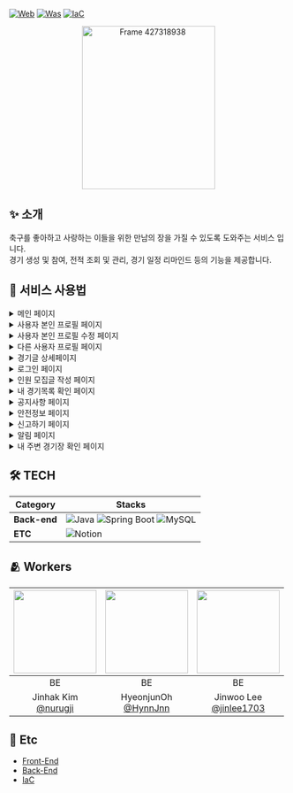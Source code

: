 [![Web](https://img.shields.io/badge/Repository/Web-blue?style=flat-square&logo=react&logoColor=white)](https://github.com/YU-PLAYER/sportspie-web)
[![Was](https://img.shields.io/badge/Repository/Was-green?style=flat-square&logo=springBoot&logoColor=white)](https://github.com/YU-PLAYER/sportspie-was)
[![IaC](https://img.shields.io/badge/Repository%2FIaC-purple?style=flat-square&logo=Terraform&logoColor=white)](https://github.com/YU-PLAYER/sportspie-terraform)

<p align="center">
  <img width="241" height="295" alt="Frame 427318938" src="https://github.com/user-attachments/assets/e708a7b7-affc-4161-bb58-6d5e782fb40c" />
</p>

## ✨ 소개
축구를 좋아하고 사랑하는 이들을 위한 만남의 장을 가질 수 있도록 도와주는 서비스 입니다. <br>
경기 생성 및 참여, 전적 조회 및 관리, 경기 일정 리마인드 등의 기능을 제공합니다.

## 🫶 서비스 사용법

<details>
<summary>메인 페이지</summary>

<img width="411" alt="image" src="https://github.com/YU-PLAYER/.github/assets/68031450/69501a22-2680-43c1-b033-8933c8106d78">

- 배너 : 배너에서 축구 관련 대회정보를 확인할 수 있다.
- 생성된 경기 확인 : 날짜 슬라이더를 이용하여 날짜별 생성된 경기를 확인할 수 있다. 최신순/과거순의 정렬 기능과 제목 검색 기능은 사용자가 부가적으로 선택할 수 있다.
- 하단 네비게이션 바 : 1, 2, 4, 5 버튼을 클릭하였을 때 로그인이 되어 있지 않을 경우 경고 메시지를 출력하고 로그인 페이지로 이동한다.
  <img width="300" alt="image" src="https://github.com/YU-PLAYER/.github/assets/68031450/08336c8b-e625-4f41-aaa9-ab52c3000e15">
  1. `지도 페이지` 이동
  2. `경기 글 작성 페이지` 이동
  3. `메인 페이지` 이동
  4. `내 경기 목록 페이지` 이동
  5. `사용자 본인 프로필 페이지` 이동
  
<div markdown="1">
</div>
</details>

<details>
<summary>사용자 본인 프로필 페이지</summary>

<img width="411" alt="image" src="https://github.com/YU-PLAYER/.github/assets/68031450/5e19dd33-a9d0-4c82-8c52-33aa9b64c5bc">

- 사용자 본인의 프로필 사진, 사용자 정보, 상태 메세지, 선호 포지션, 전적 정보를 수정할수 있으며 자신의 프로필 사진, 사용자 정보, 상태 메세지, 전적 정보를 다른 사용자에게 공개할지 말지 공개여부를 선택할 수 있다.

<div markdown="1">
</div>
</details>

<details>
<summary>사용자 본인 프로필 수정 페이지</summary>

<img width="412" alt="image" src="https://github.com/YU-PLAYER/.github/assets/68031450/d44751f2-9cbf-4fa6-846b-dae12ab023dd">

- 사용자 본인의 프로필 사진, 사용자 정보, 상태 메세지, 선호 포지션, 전적 정보를 수정할수 있으며 자신의 프로필 사진, 사용자 정보, 상태 메세지, 전적 정보를 다른 사용자에게 공개할지 말지 공개여부를 선택할 수 있다.

<div markdown="1">
</div>
</details>

<details>
<summary>다른 사용자 프로필 페이지</summary>

<img width="411" alt="image" src="https://github.com/YU-PLAYER/.github/assets/68031450/3cc1d474-75c4-42ca-ad70-330128d5604e">

- 자신이 열람하고싶은 사용자의 프로필 정보 공개여부에 따라 프로필 사진, 사용자 정보, 상태 메세지, 전적 정보가 각각 표시되거나 표시되지않지만 선호 포지션은 항상 표시된다.

<div markdown="1">
</div>
</details>

<details>
<summary>경기글 상세페이지</summary>

<img width="412" alt="image" src="https://github.com/YU-PLAYER/.github/assets/68031450/914b1fcb-f83f-4600-8677-b65da18c2e92">

- 경기글의 제목, 경기장 이름과 사진, 최대 경기 인원, 경기 시작 시간, 경기 당일 날씨, 경기 상세 내용글, 팀을 선택할수있는 팀 선택UI이 있으며 사용자는 신청하기 버튼을 통해 원하는 팀에 신청할 수 있고 취소하기 버튼을 통해 신청을 취소할 수 있다. 또한 경기글을 작성한 작성자에게는 인원확정 버튼과 결과확정 버튼, 그리고 삭제하기 버튼이 추가로 존재한다.

<div markdown="1">
</div>
</details>

<details>
<summary>로그인 페이지</summary>

<img width="411" alt="image" src="https://github.com/YU-PLAYER/.github/assets/68031450/94389245-4533-4a2f-af0b-837b2cdc81e9">

- 소셜 계정(구글/네이버/카카오)을 이용하여 로그인할 수 있는 기능이다.

<div markdown="1">
</div>
</details>

<details>
<summary>인원 모집글 작성 페이지</summary>

<img width="413" alt="image" src="https://github.com/YU-PLAYER/.github/assets/68031450/c3c338b7-b8c0-417d-bff3-177a46fe1131">

- 제목 / 최대 참여 인원수 / 경기날짜 및 시간 / 경기장소 / 상세내역을 입력하여 경기글을 작성할 수 있는 기능이다.

<div markdown="1">
</div>
</details>

<details>
<summary>내 경기목록 확인 페이지</summary>

<img width="411" alt="image" src="https://github.com/YU-PLAYER/.github/assets/68031450/ea70c9f7-14d7-4376-b24c-b12f806c9f0d">

- 사용자가 자신이 참여한 경기목록들을 확인할 수 있는 페이지이다. 예정된 경기에서는 경기가 시작되지 않는 경기로 인원이 모집중인 예정경기와 인원이 모두 확정된 확정경기를 종료된 경기에서는 경기가 시작된 경기들로 결과 미확정, 승리, 패배, 무승부 경기를 확인할 수 있다. 전체 경기는 이 모든 경기가 포함되며 사용자는 배너에서 자신이 원하는 경기 목록을 선택하여 확인할 수 있다.

<div markdown="1">
</div>
</details>

<details>
<summary>공지사항 페이지</summary>

<img width="411" alt="image" src="https://github.com/YU-PLAYER/.github/assets/68031450/4cefc65e-1705-40fa-86a6-fdd0366a770c">

- 웹 사이트 이용과 관련된 공지 내역을 확인할 수 있는 기능이다.

<div markdown="1">
</div>
</details>

<details>
<summary>안전정보 페이지</summary>

<img width="411" alt="image" src="https://github.com/YU-PLAYER/.github/assets/68031450/83176cbc-d9ec-43aa-99f9-6dc3b98b7a4d">

- 경기 간 발생할 수 있는 안전사고를 예방하고 알려주기 위한 기능이다.

<div markdown="1">
</div>
</details>

<details>
<summary>신고하기 페이지</summary>

<img width="413" alt="image" src="https://github.com/YU-PLAYER/.github/assets/68031450/e16bb8fe-9915-4bbb-b1c9-e279aef52413">

- 사용자가 경기 종료 후 비매너 유저를 신고할 수 있는 페이지다.

<div markdown="1">
</div>
</details>

<details>
<summary>알림 페이지</summary>

<img width="413" alt="image" src="https://github.com/YU-PLAYER/.github/assets/68031450/eaab32bb-a2ad-4d6c-a015-aee7184bb931">

- 참가 신청한 경기가 확정되었거나 경기 결과가 확정되었을 때, 경기 하루 전날 사용자에게 알림을 전달해 주는 기능이다.

<div markdown="1">
</div>
</details>

<details>
<summary>내 주변 경기장 확인 페이지</summary>

<img width="413" alt="image" src="https://github.com/YU-PLAYER/.github/assets/68031450/a844ff39-8a3e-423d-ac9d-cecef560e6ff">

- 사용자 위치를 중심으로 10Km 내에 위치한 경기장을 표시하여 사용자에게 경기장 정보를 제공하는 페이지이다.

<div markdown="1">
</div>
</details>

## 🛠️ TECH

| Category               | Stacks |
|------------------------|--------|
| **Back-end**           | ![Java](https://img.shields.io/badge/Java-ED8B00?style=for-the-badge&logo=openjdk&logoColor=white) ![Spring Boot](https://img.shields.io/badge/Spring%20Boot-6DB33F?style=for-the-badge&logo=Spring%20Boot&logoColor=white) ![MySQL](https://img.shields.io/badge/MySQL-4479A1?style=for-the-badge&logo=MySQL&logoColor=white) |
| **ETC** | ![Notion](https://img.shields.io/badge/Notion-000000?style=for-the-badge&logo=Notion&logoColor=white) |                                                                                                                                                                                                                                                    |


## 🫂 Workers

| <img src="https://avatars.githubusercontent.com/u/75533765?v=4" width="150" height="150"/> | <img src="https://avatars.githubusercontent.com/u/57754849?v=4" width="150" height="150"/> | <img src="https://avatars.githubusercontent.com/u/68031450?v=4" width="150" height="150"/> |
|:-------------------------------------------------------------------------------------------:|:-------------------------------------------------------------------------------------------:|:-------------------------------------------------------------------------------------------:|
|                                           BE                                                |                                             BE                                              |                                             BE                                              |
|                    Jinhak Kim<br/>[@nurugji](https://github.com/nurugji)                    |                   HyeonjunOh<br/>[@HynnJnn](https://github.com/HyeonjunOh)                  |                 Jinwoo Lee<br/>[@jinlee1703](https://github.com/jinlee1703)                 |

## 🔗 Etc

- [Front-End]()
- [Back-End](https://github.com/YU-PLAYER/sportspie-was)
- [IaC]()

